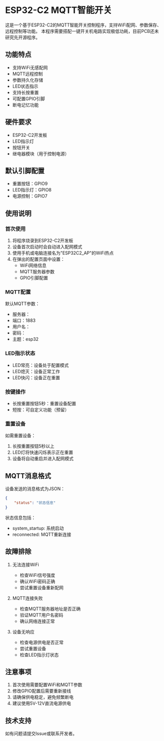 # ESP32-C2 MQTT智能开关

这是一个基于ESP32-C2的MQTT智能开关控制程序，支持WiFi配网、参数保存、远程控制等功能。
本程序需要搭配一键开关机电路实现极低功耗，目前PCB还未研究先开源程序。

## 功能特点

- 支持WiFi无感配网
- MQTT远程控制
- 参数持久化存储
- LED状态指示
- 支持长按重置
- 可配置GPIO引脚
- 断电记忆功能

## 硬件要求

- ESP32-C2开发板
- LED指示灯
- 按钮开关
- 继电器模块（用于控制电源）

## 默认引脚配置

- 重置按钮：GPIO9
- LED指示灯：GPIO8
- 电源控制：GPIO7

## 使用说明

### 首次使用

1. 将程序烧录到ESP32-C2开发板
2. 设备首次启动时会自动进入配网模式
3. 使用手机或电脑连接名为"ESP32C2_AP"的WiFi热点
4. 在弹出的配置页面中设置：
   - WiFi网络信息
   - MQTT服务器参数
   - GPIO引脚配置

### MQTT配置

默认MQTT参数：
- 服务器：
- 端口：1883
- 用户名：
- 密码：
- 主题：esp32

### LED指示状态

- LED常亮：设备处于配置模式
- LED熄灭：设备正常工作
- LED快闪：设备正在重置

### 按键操作

- 长按重置按钮5秒：重置设备配置
- 短按：可自定义功能（预留）

### 重置设备

如需重置设备：
1. 长按重置按钮5秒以上
2. LED灯将快速闪烁表示正在重置
3. 设备将自动重启并进入配网模式

## MQTT消息格式

设备发送的消息格式为JSON：
```json
{
    "status": "状态信息"
}
```

状态信息包括：
- system_startup: 系统启动
- reconnected: MQTT重新连接

## 故障排除

1. 无法连接WiFi
   - 检查WiFi信号强度
   - 确认WiFi密码正确
   - 尝试重置设备重新配网

2. MQTT连接失败
   - 检查MQTT服务器地址是否正确
   - 验证MQTT用户名密码
   - 确认网络连接正常

3. 设备无响应
   - 检查电源供电是否正常
   - 尝试重置设备
   - 检查LED指示灯状态

## 注意事项

1. 首次使用需要配置WiFi和MQTT参数
2. 修改GPIO配置后需要重新接线
3. 请确保供电稳定，避免频繁断电
4. 建议使用5V-12V直流电源供电

## 技术支持

如有问题请提交Issue或联系开发者。
